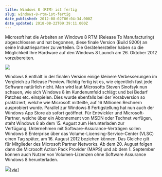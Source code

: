 ```yaml
---
title: Windows 8 (RTM) ist fertig
slug: windows-8-rtm-ist-fertig
date_published: 2012-08-02T06:04:34.000Z
date_updated: 2018-08-22T09:39:11.000Z
---
```


Microsoft hat die Arbeiten an Windows 8 RTM (Release To Manufacturing) abgeschlossen und hat begonnen, diese finale Version (Build 9200) an seine Industriepartner zu verteilen. Die Gerätehersteller haben so die Möglichkeit Ihre Hardware auf den Windows 8 Launch am 26. Oktober 2012 vorzubereiten.

[![](//picdump.thafaker.de/2012/08/product_win8-startscreen_Print.jpeg)](__GHOST_URL__/windows-8-rtm-ist-fertig/product_win8-startscreen_print-2/)

Windows 8 enthält in der finalen Version einige kleinere Verbesserungen im Vergleich zu Release Preview. Richtig fertig ist es, wie eigentlich fast jede Software natürlich nicht. Man wird laut Microsofts Steven Sinofsyk nun schauen, wie sich Windows 8 im Kundenumfeld schlägt und bei Bedarf Patches etc. einspielen. Dies wurde ebenfalls bei der Vorabversion so praktiziert, welche wie Microsoft mitteilte, auf 16 Millionen Rechnern ausprobiert wurde. Parallel zur Windows 8 Fertigstellung hat nun auch der Windows App Store ab sofort geöffnet. Für Entwickler und Microsoft-Partner, welche über ein Abonnement von MSDN oder Technet verfügen, steht Windows 8 ab dem 15. August zum Herunterladen zur Verfügung. Unternehmen mit Software-Assurance-Verträgen sollen Windows 8 Enterprise über das Volume-Licensing-Service-Center (VLSC) einen Tag später, am 16. August 2012 beziehen können. Das Gleiche gilt für Mitglieder des Microsoft Partner Networks. Ab dem 20. August folgen dann die Microsoft Action Pack Provider (MAPS) und ab dem 1. September können auch Nutzer von Volumen-Lizenzen ohne Software Assurance Windows 8 herunterladen.

[![](//picdump.thafaker.de/2012/08/product_win8-keyboard_Print.jpeg)](__GHOST_URL__/windows-8-rtm-ist-fertig/product_win8-keyboard_print-2/)[[via](http://winfuture.de/news,71201.html)]
